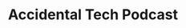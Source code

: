 ---
title:         "Accidental Tech Podcast"
description:   "A tech podcast we accidentally created while trying to do a car show. Featuring Marco Arment, Casey Liss, and John Siracusa."
url-thumbnail: "http://static1.squarespace.com/static/513abd71e4b0fe58c655c105/t/52c45a37e4b0a77a5034aa84/1388599866232/1500w/Artwork.jpg"
url-rss:       "http://atp.fm/episodes?format=rss"
url-web:       "http://atp.fm/"
url-itunes:    "https://itunes.apple.com/us/podcast/accidental-tech-podcast/id617416468"
tags:         [one,two,three,four]
---